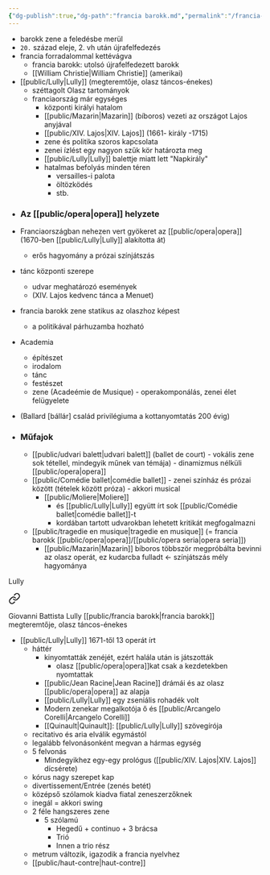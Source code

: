 ```yaml
---
{"dg-publish":true,"dg-path":"francia barokk.md","permalink":"/francia-barokk/"}
---
```


-   barokk zene a feledésbe merül
-   `20.` század eleje, 2. vh után újrafelfedezés
-   francia forradalommal kettévágva
    -   francia barokk: utolsó újrafelfedezett barokk
    -   [[William Christie\|William Christie]] (amerikai)
-  [[public/Lully\|Lully]] (megteremtője, olasz táncos-énekes)
    -   széttagolt Olasz tartományok
    -   franciaország már egységes
        -   központi királyi hatalom
        -   [[public/Mazarin\|Mazarin]] (bíboros) vezeti az országot Lajos anyjával
        -   [[public/XIV. Lajos\|XIV. Lajos]] (1661- király -1715)
        -   zene és politika szoros kapcsolata
        -   zenei ízlést egy nagyon szűk kör határozta meg
        -   [[public/Lully\|Lully]] balettje miatt lett "Napkirály"
        -   hatalmas befolyás minden téren
            -   versailles-i palota
            -   öltözködés
            -   stb.
	
* ### Az [[public/opera\|opera]] helyzete
-   Franciaországban nehezen vert gyökeret az [[public/opera\|opera]] (1670-ben [[public/Lully\|Lully]] alakította át)
    -   erős hagyomány a prózai színjátszás
-   tánc központi szerepe
    -   udvar meghatározó események
    -   (XIV. Lajos kedvenc tánca a Menuet)
-   francia barokk zene statikus az olaszhoz képest
    -   a politikával párhuzamba hozható
-   Academia
    -   építészet
    -   irodalom
    -   tánc
    -   festészet
    -   zene (Acadeémie de Musique) - operakomponálás, zenei élet felügyelete
-   (Ballard [bállár] család privilégiuma a kottanyomtatás 200 évig)

- ### Műfajok 
    -   [[public/udvari balett\|udvari balett]] (ballet de court) - vokális zene sok tétellel, mindegyik műnek van témája) - dinamizmus nélküli [[public/opera\|opera]]
    -   [[public/Comédie ballet\|comédie ballet]] - zenei színház és prózai között (tételek között próza) - akkori musical
        -   [[public/Moliere\|Moliere]]
            -   és [[public/Lully\|Lully]] együtt írt sok [[public/Comédie ballet\|comédie ballet]]-t
            -   kordában tartott udvarokban lehetett kritikát megfogalmazni
    -   [[public/tragedie en musique\|tragedie en musique]] (= francia barokk [[public/opera\|opera]]/[[public/opera seria\|opera seria]])
        -   [[public/Mazarin\|Mazarin]] bíboros többször megpróbálta bevinni az olasz operát, ez kudarcba fulladt <- színjátszás mély hagyománya

Lully 
<div class="transclusion internal-embed is-loaded"><a class="markdown-embed-link" href="/lully/" aria-label="Open link"><svg xmlns="http://www.w3.org/2000/svg" width="24" height="24" viewBox="0 0 24 24" fill="none" stroke="currentColor" stroke-width="2" stroke-linecap="round" stroke-linejoin="round" class="svg-icon lucide-link"><path d="M10 13a5 5 0 0 0 7.54.54l3-3a5 5 0 0 0-7.07-7.07l-1.72 1.71"></path><path d="M14 11a5 5 0 0 0-7.54-.54l-3 3a5 5 0 0 0 7.07 7.07l1.71-1.71"></path></svg></a><div class="markdown-embed">




Giovanni Battista Lully
[[public/francia barokk\|francia barokk]] megteremtője, olasz táncos-énekes

- [[public/Lully\|Lully]] 1671-től 13 operát írt
    -   háttér
        -   kinyomtatták zenéjét, ezért halála után is játszották
            -   olasz [[public/opera\|opera]]kat csak a kezdetekben nyomtattak
        -   [[public/Jean Racine\|Jean Racine]] drámái és az olasz [[public/opera\|opera]] az alapja
        -   [[public/Lully\|Lully]] egy zseniális rohadék volt
        -   Modern zenekar megalkotója ő és [[public/Arcangelo Corelli\|Arcangelo Corelli]]
        -   [[Quinault\|Quinault]]: [[public/Lully\|Lully]] szövegírója
    -   recitativo és aria elválik egymástól
    -   legalább felvonásonként megvan a hármas egység
    -   5 felvonás
        -   Mindegyikhez egy-egy prológus ([[public/XIV. Lajos\|XIV. Lajos]] dícsérete)
    -   kórus nagy szerepet kap
    -   divertissement/Entrée (zenés betét)
    -   középső szólamok kiadva fiatal zeneszerzőknek
    -   inegál = akkori swing
    -   2 féle hangszeres zene
        -   5 szólamú
            -   Hegedű + continuo + 3 brácsa
            -   Trió
            -   Innen a trio rész
    -   metrum változik, igazodik a francia nyelvhez
    -   [[public/haut-contre\|haut-contre]]

</div></div>
